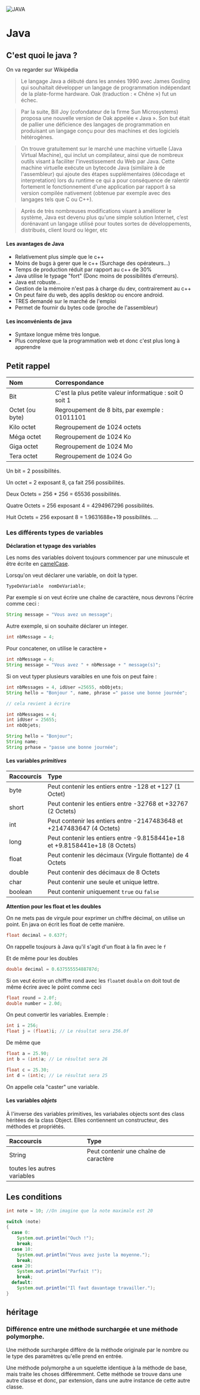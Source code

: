 ![JAVA](./java.png)

# Java

## C'est quoi le java ?
On va regarder sur Wikipédia 

> Le langage Java a débuté dans les années 1990 avec James Gosling qui souhaitait développer un langage de programmation indépendant de  la plate-forme hardware. Oak (traduction : « Chêne ») fut un échec.

> Par la suite, Bill Joy (cofondateur de la firme Sun Microsystems) proposa une nouvelle version de Oak appelée « Java ». Son but était de pallier une déficience des langages de programmation en produisant un langage conçu pour des machines et des logiciels hétérogènes.

> On trouve gratuitement sur le marché une machine virtuelle (Java Virtual Machine), qui inclut un compilateur, ainsi que de nombreux outils visant à faciliter l'investissement du Web par Java. Cette machine virtuelle exécute un bytecode Java (similaire à de l'assembleur) qui ajoute des étapes supplémentaires (décodage et interpretation) lors du runtime ce qui a pour conséquence de ralentir fortement le fonctionnement d'une application par rapport à sa version compilée nativement (obtenue par exemple avec des langages tels  que C ou C++).

> Après de très nombreuses modifications visant à améliorer le système, Java est devenu plus qu’une simple solution Internet, c’est 
dorénavant un langage utilisé pour toutes sortes de développements, distribués, client lourd ou léger, etc


#### Les avantages de Java

* Relativement plus simple que le c++
* Moins de bugs à gerer que le c++ (Surchage des opérateurs...)
* Temps de production réduit par rapport au c++ de 30%
* Java utilise le typage "fort" (Donc moins de possibilités d'erreurs).
* Java est robuste...
* Gestion de la mémoire n'est pas à charge du dev, contrairement au c++
* On peut faire du web, des applis desktop ou encore android.
* TRES demandé sur le marché de l'emploi
* Permet de fournir du bytes code (proche de l'assembleur)

#### Les inconvénients de java

* Syntaxe longue même très longue.
* Plus complexe que la programmation web et donc c'est plus long à apprendre

## Petit rappel


|Nom |Correspondance  | 
|:---|:---------------| 
|Bit | C'est la plus petite valeur informatique : soit 0 soit 1 |
|Octet (ou byte) | Regroupement de 8 bits, par exemple : 01011101 |
|Kilo octet | Regroupement de 1024 octets |
|Méga octet | Regroupement de 1024 Ko |
|Giga octet | Regroupement de 1024 Mo |
|Tera octet | Regroupement de 1024 Go |

Un bit = 2 possibilités.

Un octet =  2 exposant 8, ça fait 256 possibilités.

Deux Octets = 256 * 256 = 65536 possibilités.  

Quatre Octets = 256 exposant 4  = 4294967296 possibilités.

Huit Octets = 256 exposant 8 = 1.9631688e+19 possibilités.
...

### Les différents types de variables
**Déclaration et typage des variables**

Les noms des variables doivent toujours commencer par une minuscule et être écrite en [camelCase](https://fr.wikipedia.org/wiki/Camel_case). 

Lorsqu'on veut déclarer une variable, on doit la typer.
```java
TypeDeVariable  nomDeVariable;
```

Par exemple si on veut écrire une chaîne de caractère, nous devrons l'écrire comme ceci :
```java
String message = "Vous avez un message";  
```

Autre exemple, si on souhaite déclarer un integer.

```java
int nbMessage = 4;  
```

Pour concatener, on utilise le caractère ``+``

```java
int nbMessage = 4;  
String message = "Vous avez " + nbMessage + " message(s)";  
```

Si on veut typer plusieurs varaibles en une fois on peut faire :

````java
int nbMessages = 4, idUser =25655, nbObjets; 
String hello = "Bonjour ", name, phrase =" passe une bonne journée";

// cela revient à écrire

int nbMessages = 4;
int idUser = 25655;
int nbObjets;

String hello = "Bonjour";
String name;
String prhase = "passe une bonne journée";

````

#### Les variables  *primitives*

| Raccourcis | Type |
|:-----------|:-----|
| byte       | Peut contenir les entiers entre -128 et +127 (1 Octet) |
| short      | Peut contenir les entiers entre -32768 et +32767 (2 Octets)| 
| int        | Peut contenir les entiers entre -2147483648 et +2147483647 (4 Octets)|
| long       | Peut contenir les entiers entre  -9.8158441e+18 et +9.8158441e+18  (8 Octets)|
| float      | Peut contenir les décimaux (Virgule flottante)  de 4 Octets |
| double    | Peut contenir des décimaux  de  8 Octets | 
| char | Peut contenir une seule et unique lettre. |
| boolean | Peut contenir uniquement ``true`` ou ``false`` |


**Attention pour les float et les doubles** 

On ne mets pas de virgule pour exprimer un chiffre décimal, on utilise un point. 
En java on écrit les float de cette manière. 

````java
float decimal = 0.637f;

````
On rappelle toujours à Java qu'il s'agit d'un float à la fin avec le ``f``

Et de même pour les doubles

````java
double decimal = 0.63755555488787d;

````

Si on veut écrire un chiffre rond avec les ```float```et  ``double`` on doit tout de même écrire avec le point comme ceci 
````java 
float round = 2.0f;
double number = 2.0d;
````

On peut convertir les variables. Exemple : 
```java 
int i = 256;
float j = (float)i; // Le résultat sera 256.0f

```
De même que 
```java
float a = 25.90;
int b = (int)a; // Le résultat sera 26

float c = 25.30;
int d = (int)c; // Le résultat sera 25
```
On appelle cela "caster" une variable. 

#### Les variables *objets*

À l'inverse des variables primitives, les variabales objects sont des class héritées de la class Object.
Elles contiennent un constructeur, des méthodes et propriétés. 

| Raccourcis | Type |
|:-----------|:-----|
| String      | Peut contenir une chaîne de caractère |
| toutes les autres variables | 

## Les conditions 

````java
int note = 10; //On imagine que la note maximale est 20

switch (note)
{
  case 0:
    System.out.println("Ouch !");
    break;
  case 10:
    System.out.println("Vous avez juste la moyenne.");
    break;
  case 20:
    System.out.println("Parfait !");
    break;
  default:
    System.out.println("Il faut davantage travailler.");
}
````



## héritage 

### Différence entre une méthode surchargée et une méthode polymorphe.
Une méthode surchargée diffère de la méthode originale par le nombre ou le type des paramètres qu'elle prend en entrée.

Une méthode polymorphe a un squelette identique à la méthode de base, mais traite les choses différemment. Cette méthode se trouve dans une autre classe et donc, par extension, dans une autre instance de cette autre classe.








